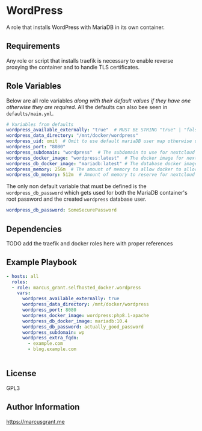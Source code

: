 WordPress
=========

A role that installs WordPress with MariaDB in its own container.


Requirements
------------

Any role or script that installs traefik is necessary to enable reverse proxying the container and to handle TLS certificates.

Role Variables
--------------

Below are all role variables *along with their default values if they have one otherwise they are required*. All the defaults can also bee seen in `defaults/main.yml`.

```yaml
# Variables from defaults
wordpress_available_externally: "true"  # MUST BE STRING "true" | "false"
wordpress_data_directory: "/mnt/docker/wordpress"
wordpress_uid: omit  # Omit to use default mariaDB user map otherwise uid int
wordpress_port: "8080"
wordpress_subdomain: "wordpress"  # The subdomain to use for nextcloud
wordpress_docker_image: "wordpress:latest"  # The docker image for nextcloud app
wordpress_db_docker_image: "mariadb:latest" # The database docker image to use
wordpress_memory: 256m  # The amount of memory to allow docker to allocate
wordpress_db_memory: 512m  # Amount of memory to reserve for nextcloud database
```

The only non default variable that must be defined is the `wordpress_db_password` which gets used for both the MariaDB container's root password and the created `wordpress` database user.

```yaml
wordpress_db_password: SomeSecurePassword
```

Dependencies
------------

TODO add the traefik and docker roles here with proper references

Example Playbook
----------------

```yaml
- hosts: all
  roles:
  - role: marcus_grant.selfhosted_docker.wordpress
    vars:
      wordpress_available_externally: true
      wordpress_data_directory: /mnt/docker/wordpress
      wordpress_port: 8080
      wordpress_docker_image: wordpress:php8.1-apache
      wordpress_db_docker_image: mariadb:10.4
      wordpress_db_password: actually_good_password
      wordpress_subdomain: wp
      wordpress_extra_fqdn:
        - example.com
        - blog.example.com
      
```

License
-------

GPL3

Author Information
------------------

https://marcusgrant.me
